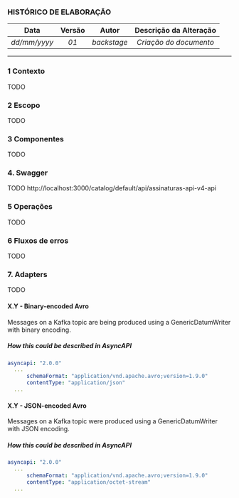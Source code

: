 ### **HISTÓRICO DE ELABORAÇÃO**
|   **Data**   | **Versão**   |            **Autor**            | **Descrição da Alteração** |
|:------------:|:------------:|:-------------------------------:|:--------------------------:|
| _dd/mm/yyyy_ | _01_         |           _backstage_           | _Criação do documento_     |
--- 

### **1 Contexto**
TODO

### **2 Escopo**
TODO

### **3 Componentes**
TODO

### **4. Swagger**
TODO
http://localhost:3000/catalog/default/api/assinaturas-api-v4-api

### 5 Operações
TODO

### **6 Fluxos de erros**
TODO

### **7. Adapters**
TODO





#### **X.Y - Binary-encoded Avro**
Messages on a Kafka topic are being produced using a GenericDatumWriter with binary encoding.

##### How this could be described in AsyncAPI
```yaml
asyncapi: "2.0.0"
  ...
      schemaFormat: "application/vnd.apache.avro;version=1.9.0"
      contentType: "application/json"
  ...
```

#### **X.Y - JSON-encoded Avro**
Messages on a Kafka topic were produced using a GenericDatumWriter with JSON encoding.

##### How this could be described in AsyncAPI
```yaml
asyncapi: "2.0.0"
  ...
      schemaFormat: "application/vnd.apache.avro;version=1.9.0"
      contentType: "application/octet-stream"
  ...
```
